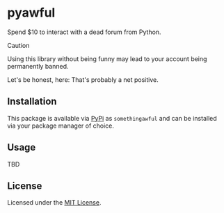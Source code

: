 # pyawful

Spend $10 to interact with a dead forum from Python.

> [!CAUTION]
> Using this library without being funny may lead to your account being permanently banned.
> 
> Let's be honest, here: That's probably a net positive.

## Installation

This package is available via [PyPi][pypi-package] as `somethingawful`
and can be installed via your package manager of choice.

## Usage

TBD

## License

Licensed under the [MIT License](./LICENSE).

[pypi-package]: https://pypi.org/project/somethingawful